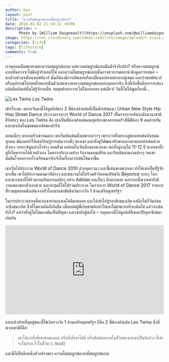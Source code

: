 ```yaml
---
author: kyo
layout: post
title: "ความไม่สมบูรณ์แบบที่สมบูรณ์แบบ"
date: 2018-03-02 21:10:12 +0700
description: >
      Photo by [William Daigneault](https://unsplash.com/@williamdaigneault) on [Unsplash](https://unsplash.com/)
image: https://res.cloudinary.com/sdees-reallife/image/upload/c_scale,w_1024/v1547724430/william-daigneault-1166492-unsplash.jpg
categories: [life]
tags: [lifestyle]
comments: true
---
```

เราทุกคนนั้นพยายามหาความสมบูรณ์แบบ แต่ความสมบูรณ์แบบนั้นมีจริงรึเปล่า? หรือความสมบูรณ์แบบนั้นอาจจะไม่มีอยู่จริงเลยก็ได้ และความไม่สมบูรณ์แบบนั้นอาจสวยงามและน่าดึงดูดกว่าเสมอ ‣ ยกตัวอย่างเหมือนซอฟท์แวร์ นั้นก็ต้องมีการอัพเดทหรือเปลี่ยนแปลงหน้าตาอยู่เสมอ และถ้าซอฟท์แวร์หรืออุปกรณ์ไฮเทคทั้งหลายนั้นมัวแต่แสวงหาความสมบูรณ์แบบก่อนออกจริง สิ่งที่เกิดขึ้นคืออาจจะต้องแก้ผลิตภัณฑ์นั้นไม่รู้จักจบสิ้น จนสุดท้ายอาจจะไม่ได้ออกเลย แต่เดี๋ยว! วันนี้ไม่ได้พูดเรื่องนี้...

![Les Twins](https://res.cloudinary.com/sdees-reallife/image/upload/r_10/v1520001537/Les_Twins.png)
*Les Twins*

เข้าเรื่องนะ หลายวันมานี้ได้ดูคลิปของ 2 พี่น้องฝาแฝดที่เป็นนักเต้นแนว Urban New Style Hip Hop Street Dance ประกวดรายการ World of Dance 2017 เป็นรายการเต้นระดับนานาชาติ ชีวิตย่อๆ ของ Les Twins คือ เขาเป็นพี่น้องฝาแฝดคนสุดท้องของครอบครัวที่มีพี่น้อง 9 คนด้วยกัน และเขาเกิดในชุมชนแออัดของปารีส

ตอนเด็กๆ ครอบครัวเขาจนมาก เขาเริ่มหัดเต้นตั้งแต่ขวบกว่าๆ เพราะว่าทั้งตระกลูของเขาเต้นกันหมดทุกคน มันเลยทำให้เขาเรียนรู้การเต้นจากพี่ๆ ของเขา และทั้งคู่ก็พัฒนาทักษะและออกแบบท่าเต้นด้วยตัวเอง จากการ์ตูนบ้างไรบ้าง ตามสิ่งแวดล้อมในวัยเด็กของพวกเขา พอทั้งคู่อายุได้ 11-12 ปี พวกเขาทั้งคู่ก็เริ่มหารายได้ด้วยตัวเอง โดยการประกวดบ้าง รับงานคอนเสิร์ต และรับเต้นตามงานต่างๆ จนเขาตัดสินใจออกจากโรงเรียนมาจริงจังในเรื่องการเต้นให้มากขึ้น

เขาเริ่มไปประกวด World of Dance 2010 ด้วยลุคกวนๆ และขี้เล่นของพวกเขา ทำให้เขาเป็นที่รู้จักมากขึ้น เขาได้ประกวดตามเวทีต่างๆ และชนะจนได้ไปร่วมทัวร์คอนเสิร์ตกับ Beyonce รอบๆ โลก และพวกเขาก็ได้ร่วมงานกับแบรนด์ดังๆ อย่าง Adidas และอื่นๆ อีกมากมาย นอกจากนี้พวกเขายังมีงานเพลงของตัวเองด้วย และล่าสุดก็ได้ไปร่วมประกวด ในรายการ World of Dance 2017 รายการที่่รวมสุดยอดนักเต้นจากทั่วโลกมาแข่งขันชิงเงินรางวัล 1 ล้านเหรียญสหรัฐฯ

ในการประกวดรอบนี้พวกเขาทำคะแนนได้ดีมาตลอด และได้เข้าไปสู่รอบชิงชนะเลิศ แต่อีกไม่กี่วันก่อนจะชิงชนะเลิศ สิ่งที่ไม่คาดคิดก็เกิดขึ้น เมื่อแฝดผู้พี่เกิดขาพลิกทำให้เขาไม่สามารถที่จะเดินได้ แล้วจะเต้นยังไง? แต่ว่าทั้งคู่ไม่ได้มองมันเป็นปัญหา และเขายังสู้ต่อได้ ‣ หยุดตรงนี้ไปดูคลิปที่เขาแก้ปัญหาชิงชนะเลิศกัน

<div style="position:relative;width:100%;height:0;padding-bottom:56.25%;">
<iframe style="width:100%;height:100%;position:absolute;top:0;left:0;" src="https://www.youtube.com/embed/Ni_C9NFiwTQ" frameborder="0" allow="autoplay; encrypted-media" allowfullscreen>
</iframe>
</div>
<br />
และแล้วท้ายที่สุดผู้ชนะที่ได้เงินรางวัล 1 ล้านเหรียญสหรัฐฯ ก็คือ 2 พี่น้องฝาแฝด Les Twins สิ่งที่พวกเขามีก็คือ:

>เขาไม่เอาสิ่งที่เขาขาดแคลน หรือสิ่งที่เขาไม่มี หรือข้อผิดพลาดในชีวิตของเขามาเป็นข้ออ้าง
ที่เขาจะไม่ทำอะไรในชีวิต
{:.lead}

และนี่ก็เป็นอีกหนึ่งตัวอย่างของ ความไม่สมบูรณ์แบบที่สมบูรณ์แบบ
